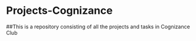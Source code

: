 # Projects-Cognizance

##This is a repository consisting of all the projects and tasks in Cognizance Club
